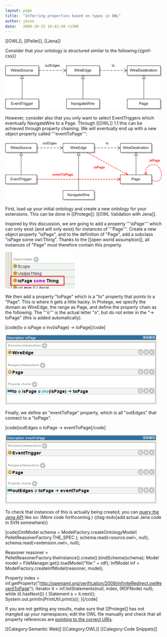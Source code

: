 ```yaml
---
layout: page
title:  "Inferring properties based on types in OWL"
author: jevon
date:   2009-10-15 10:42:49 +1300
---
```


[[OWL]], [[Pellet]], [[Jena]]

Consider that your ontology is structured similar to the following:{{gmf-css}}

<img src="/img/gmf/owl-chains1.png" class="gmf-left">

However, consider also that you only want to select EventTriggers which eventually NavigateWire to a Page. Through [[OWL]] 1.1 this can be achieved through property chaining. We will eventually end up with a new object property called '''eventToPage''':

<img src="/img/gmf/owl-chains2.png" class="gmf-left">

First, load up your initial ontology and create a new ontology for your extensions. This can be done in [[Protege]]: [[OWL Validation with Jena]].

Inspired by this discussion, we are going to add a property '''isPage''' which can only exist (and will only exist) for instances of '''Page'''. Create a new object property "isPage", and to the definition of "Page", add a subclass "isPage some owl:Thing". Thanks to the [[open world assumption]], all instances of "Page" must therefore contain this property.

<img src="/img/gmf/owl-chains-protege1.png" class="gmf-left">

We then add a property "toPage" which is a "to" property that points to a "Page". This is where it gets a little hacky. In Protege, we specify the domain as WireEdge, the range as Page, and define the property chain as the following. The '''o''' is the actual letter "o", but do not enter in the "-> toPage" (this is added automatically).

[code]to o isPage o inv(isPage) -> toPage[/code]

<img src="/img/gmf/owl-chains-protege2.png" class="gmf-left">

Finally, we define an "eventToPage" property, which is all "outEdges" that connect to a "toPage".

[code]outEdges o toPage -> eventToPage[/code]

<img src="/img/gmf/owl-chains-protege3.png" class="gmf-left">

To check that instances of this is actually being created, you can <a href="http://lists.owldl.com/pipermail/pellet-users/2009-October/004027.html">query the Jena API</a> like so: (More code forthcoming.) {{tag-todo|add actual Jena code in SVN somewhere}}

[code]OntModel schema = ModelFactory.createOntologyModel( PelletReasonerFactory.THE_SPEC );
schema.read(<source.owl>, null);
schema.read(<extension.owl>, null);

Reasoner reasoner = PelletReasonerFactory.theInstance().create().bindSchema(schema);
Model model = FileManager.get().loadModel("file:" + rdf);
InfModel inf = ModelFactory.createInfModel(reasoner, model);

Property index = inf.getProperty("http://openiaml.org/verification/2009/infiniteRedirect.owl#eventToPage");
Iterator<Statement> it = inf.listStatements(null, index, (RDFNode) null);
while (it.hasNext()) {
  Statement s = it.next();
  System.out.println(PrintUtil.print(s));
}[/code]

If you are not getting any results, make sure that [[Protege]] has not mangled up your namespaces; edit the OWL file manually and check that all property references are <a href="http://lists.owldl.com/pipermail/pellet-users/2009-October/004029.html">pointing to the correct URIs</a>.

[[Category:Semantic Web]]
[[Category:OWL]]
[[Category:Code Snippets]]